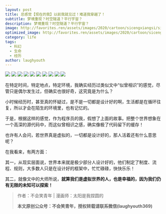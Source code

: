```yaml
---
layout: post
title: 总感觉【现在的我】以前我就见过！难道我穿越了！
subtitle: 梦境重现？时空隧道？平行宇宙？
description: 梦境重现？时空隧道？平行宇宙？
image: http://favorites.ren/assets/images/2020/cartoon/sicengxiangsi/sicengxiangsi00.jpeg
optimized_image: http://favorites.ren/assets/images/2020/cartoon/sicengxiangsi/sicengxiangsi00.jpeg
category: life
tags:
  - 科幻
  - 生命
  - 经历
author: laughyouth
---
```


![](http://favorites.ren/assets/images/2020/cartoon/sicengxiangsi/sicengxiangsi01.jpeg)
![](http://favorites.ren/assets/images/2020/cartoon/sicengxiangsi/sicengxiangsi02.jpeg)
![](http://favorites.ren/assets/images/2020/cartoon/sicengxiangsi/sicengxiangsi03.jpeg)
![](http://favorites.ren/assets/images/2020/cartoon/sicengxiangsi/sicengxiangsi04.jpeg)
![](http://favorites.ren/assets/images/2020/cartoon/sicengxiangsi/sicengxiangsi05.jpeg)
![](http://favorites.ren/assets/images/2020/cartoon/sicengxiangsi/sicengxiangsi06.jpeg)
![](http://favorites.ren/assets/images/2020/cartoon/sicengxiangsi/sicengxiangsi07.jpeg)
![](http://favorites.ren/assets/images/2020/cartoon/sicengxiangsi/sicengxiangsi08.jpeg)
![](http://favorites.ren/assets/images/2020/cartoon/sicengxiangsi/sicengxiangsi09.jpeg)
![](http://favorites.ren/assets/images/2020/cartoon/sicengxiangsi/sicengxiangsi10.jpeg)

在特定时间，特定地点，特定环境，我确实经历过类似文中“似曾相识”的感觉，尽管只是偶尔发生过，但确实也很好奇，这究竟是为什么？
 
小时候经历时，甚至真的怀疑过，是不是一切都是设计好的啊，生活都是在循环往复，所以才会在陌生的环境里，也有记忆的。
 
于是，根据这样的感觉，作为程序员的我，假想了上面的故事。把整个世界想象在一个高深的源代码中，而这似曾相识之感，确实像极了代码留下的缓存！
 
也许有人会问，若世界真是虚拟的，一切都是设计好的，那人活着还有什么意思呢？
 
在我看来，有两方面：
 
其一，从现实层面说，世界本来就是极少部分人设计好的，他们制定了制度、流程、规则，大多数人只是在设计好的框架中，忙忙碌碌，快快乐乐！
 
其二，就像文中的大师所说，**就算我们是虚拟世界的人，也是幸福的，因为我们仍有无限的未知可以探索！**


>作者：不会笑青年 | 漫画师：太阳是我捏圆的
>
>**本文原创公众号：不会笑青年，授权转载请联系微信(laughyouth369)**

